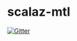 # scalaz-mtl

[![Gitter](https://badges.gitter.im/scalaz/scalaz-mtl.svg)](https://gitter.im/scalaz/scalaz-mtl?utm_source=badge&utm_medium=badge&utm_campaign=pr-badge&utm_content=badge)